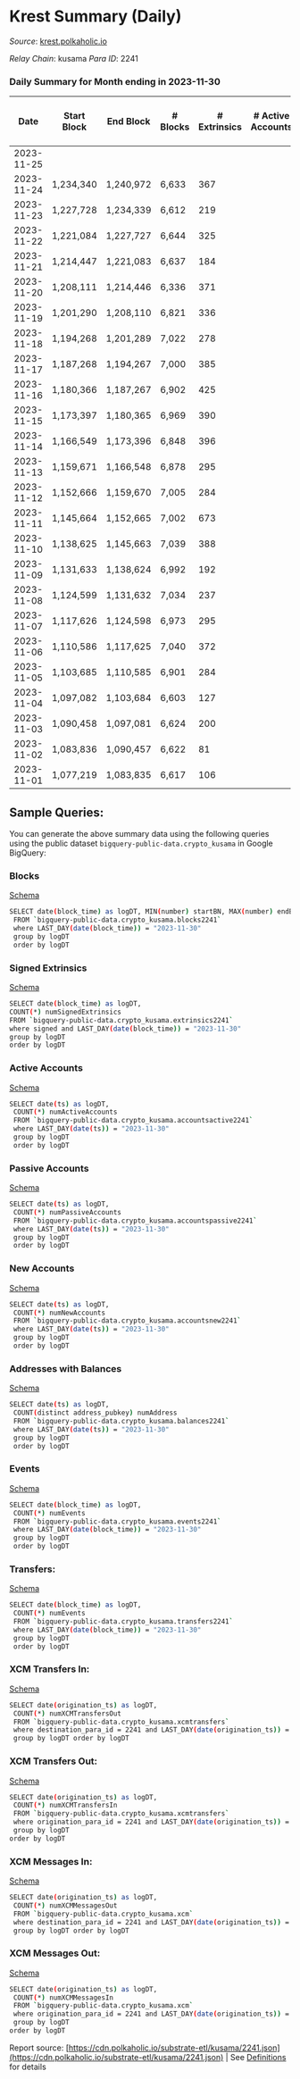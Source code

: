 # Krest Summary (Daily)

_Source_: [krest.polkaholic.io](https://krest.polkaholic.io)

*Relay Chain*: kusama
*Para ID*: 2241



### Daily Summary for Month ending in 2023-11-30


| Date    | Start Block | End Block | # Blocks | # Extrinsics | # Active Accounts | # Passive Accounts | # New Accounts | # Addresses | # Events  | # Transfers ($USD) | # XCM Transfers In ($USD) | # XCM Transfers Out ($USD) | # XCM In | # XCM Out | Issues |
|---------|-------------|-----------|----------|--------------|-------------------|--------------------|----------------|-------------|-----------|--------------------|---------------------------|----------------------------|----------|-----------|--------|
| 2023-11-25 |  |  |  |  |  |  |  |  |  |   |   |   |  |  |  |
| 2023-11-24 | 1,234,340 | 1,240,972 | 6,633 | 367 |  |  |  |  | 217,925 | 84,580  |   |   |  |  |  |
| 2023-11-23 | 1,227,728 | 1,234,339 | 6,612 | 219 |  |  |  |  | 215,249 | 83,787  |   |   |  |  |  |
| 2023-11-22 | 1,221,084 | 1,227,727 | 6,644 | 325 |  |  |  |  | 209,077 | 80,256  |   |   |  |  |  |
| 2023-11-21 | 1,214,447 | 1,221,083 | 6,637 | 184 |  |  |  |  | 200,198 | 76,321  |   |   |  |  |  |
| 2023-11-20 | 1,208,111 | 1,214,446 | 6,336 | 371 |  |  |  |  | 190,226 | 73,039  |   |   |  |  |  |
| 2023-11-19 | 1,201,290 | 1,208,110 | 6,821 | 336 |  |  |  |  | 206,310 | 77,932  |   |   |  |  |  |
| 2023-11-18 | 1,194,268 | 1,201,289 | 7,022 | 278 |  |  |  |  | 210,286 | 79,566  |   |   |  |  |  |
| 2023-11-17 | 1,187,268 | 1,194,267 | 7,000 | 385 |  |  |  |  | 207,775 | 78,189  |   |   |  |  |  |
| 2023-11-16 | 1,180,366 | 1,187,267 | 6,902 | 425 |  |  |  |  | 205,636 | 77,380  |   |   |  |  |  |
| 2023-11-15 | 1,173,397 | 1,180,365 | 6,969 | 390 |  |  |  |  | 209,605 | 79,246  |   |   |  |  |  |
| 2023-11-14 | 1,166,549 | 1,173,396 | 6,848 | 396 |  |  |  |  | 204,766 | 77,201  |   |   |  |  |  |
| 2023-11-13 | 1,159,671 | 1,166,548 | 6,878 | 295 |  |  |  |  | 202,225 | 76,152  |   |   |  |  |  |
| 2023-11-12 | 1,152,666 | 1,159,670 | 7,005 | 284 |  |  |  |  | 203,074 | 76,167  |   |   |  |  |  |
| 2023-11-11 | 1,145,664 | 1,152,665 | 7,002 | 673 |  |  |  |  | 205,873 | 76,420  |   |   |  |  |  |
| 2023-11-10 | 1,138,625 | 1,145,663 | 7,039 | 388 |  |  |  |  | 203,767 | 76,069  |   |   |  |  |  |
| 2023-11-09 | 1,131,633 | 1,138,624 | 6,992 | 192 |  |  |  |  | 205,685 | 77,101  |   |   |  |  |  |
| 2023-11-08 | 1,124,599 | 1,131,632 | 7,034 | 237 |  |  |  |  | 200,432 | 74,897  |   |   |  |  |  |
| 2023-11-07 | 1,117,626 | 1,124,598 | 6,973 | 295 |  |  |  |  | 197,210 | 73,234  |   |   |  |  |  |
| 2023-11-06 | 1,110,586 | 1,117,625 | 7,040 | 372 |  |  |  |  | 196,973 | 72,642  |   |   |  |  |  |
| 2023-11-05 | 1,103,685 | 1,110,585 | 6,901 | 284 |  |  |  |  | 193,276 | 71,640  |   |   |  |  |  |
| 2023-11-04 | 1,097,082 | 1,103,684 | 6,603 | 127 |  |  |  |  | 185,325 | 69,170  |   |   |  |  |  |
| 2023-11-03 | 1,090,458 | 1,097,081 | 6,624 | 200 |  |  |  |  | 184,454 | 68,419  |   |   |  |  |  |
| 2023-11-02 | 1,083,836 | 1,090,457 | 6,622 | 81 |  |  |  |  | 183,501 | 68,295  |   |   |  |  |  |
| 2023-11-01 | 1,077,219 | 1,083,835 | 6,617 | 106 |  |  |  |  | 187,514 | 69,752  |   |   |  |  |  |

## Sample Queries:
You can generate the above summary data using the following queries using the public dataset `bigquery-public-data.crypto_kusama` in Google BigQuery:


### Blocks 

[Schema](https://github.com/colorfulnotion/substrate-etl/blob/main/schema/blocks.json)

```bash
SELECT date(block_time) as logDT, MIN(number) startBN, MAX(number) endBN, COUNT(*) numBlocks 
 FROM `bigquery-public-data.crypto_kusama.blocks2241`  
 where LAST_DAY(date(block_time)) = "2023-11-30" 
 group by logDT 
 order by logDT
```

### Signed Extrinsics 

[Schema](https://github.com/colorfulnotion/substrate-etl/blob/main/schema/extrinsics.json)

```bash
SELECT date(block_time) as logDT, 
COUNT(*) numSignedExtrinsics 
FROM `bigquery-public-data.crypto_kusama.extrinsics2241`  
where signed and LAST_DAY(date(block_time)) = "2023-11-30" 
group by logDT 
order by logDT
```

### Active Accounts 

[Schema](https://github.com/colorfulnotion/substrate-etl/blob/main/schema/accountsactive.json)

```bash
SELECT date(ts) as logDT, 
 COUNT(*) numActiveAccounts 
 FROM `bigquery-public-data.crypto_kusama.accountsactive2241` 
 where LAST_DAY(date(ts)) = "2023-11-30" 
 group by logDT 
 order by logDT
```

### Passive Accounts 

[Schema](https://github.com/colorfulnotion/substrate-etl/blob/main/schema/accountspassive.json)

```bash
SELECT date(ts) as logDT, 
 COUNT(*) numPassiveAccounts 
 FROM `bigquery-public-data.crypto_kusama.accountspassive2241` 
 where LAST_DAY(date(ts)) = "2023-11-30" 
 group by logDT 
 order by logDT
```

### New Accounts 

[Schema](https://github.com/colorfulnotion/substrate-etl/blob/main/schema/accountsnew.json)

```bash
SELECT date(ts) as logDT, 
 COUNT(*) numNewAccounts 
 FROM `bigquery-public-data.crypto_kusama.accountsnew2241` 
 where LAST_DAY(date(ts)) = "2023-11-30" 
 group by logDT
 order by logDT
```

### Addresses with Balances 

[Schema](https://github.com/colorfulnotion/substrate-etl/blob/main/schema/balances.json)

```bash
SELECT date(ts) as logDT,
 COUNT(distinct address_pubkey) numAddress 
 FROM `bigquery-public-data.crypto_kusama.balances2241` 
 where LAST_DAY(date(ts)) = "2023-11-30" 
 group by logDT 
 order by logDT
```

### Events 

[Schema](https://github.com/colorfulnotion/substrate-etl/blob/main/schema/events.json)

```bash
SELECT date(block_time) as logDT, 
 COUNT(*) numEvents 
 FROM `bigquery-public-data.crypto_kusama.events2241` 
 where LAST_DAY(date(block_time)) = "2023-11-30" 
 group by logDT 
 order by logDT
```

### Transfers:

[Schema](https://github.com/colorfulnotion/substrate-etl/blob/main/schema/transfers.json)

```bash
SELECT date(block_time) as logDT, 
 COUNT(*) numEvents 
 FROM `bigquery-public-data.crypto_kusama.transfers2241` 
 where LAST_DAY(date(block_time)) = "2023-11-30" 
 group by logDT 
 order by logDT
```

### XCM Transfers In: 

[Schema](https://github.com/colorfulnotion/substrate-etl/blob/main/schema/xcmtransfers.json)

```bash
SELECT date(origination_ts) as logDT, 
 COUNT(*) numXCMTransfersOut 
 FROM `bigquery-public-data.crypto_kusama.xcmtransfers` 
 where destination_para_id = 2241 and LAST_DAY(date(origination_ts)) = "2023-11-30" 
 group by logDT order by logDT
```

### XCM Transfers Out: 

[Schema](https://github.com/colorfulnotion/substrate-etl/blob/main/schema/xcmtransfers.json)

```bash
SELECT date(origination_ts) as logDT, 
 COUNT(*) numXCMTransfersIn 
 FROM `bigquery-public-data.crypto_kusama.xcmtransfers` 
 where origination_para_id = 2241 and LAST_DAY(date(origination_ts)) = "2023-11-30" 
 group by logDT 
order by logDT
```

### XCM Messages In: 

[Schema](https://github.com/colorfulnotion/substrate-etl/blob/main/schema/xcm.json)

```bash
SELECT date(origination_ts) as logDT, 
 COUNT(*) numXCMMessagesOut 
 FROM `bigquery-public-data.crypto_kusama.xcm` 
 where destination_para_id = 2241 and LAST_DAY(date(origination_ts)) = "2023-11-30" 
 group by logDT order by logDT
```

### XCM Messages Out: 

[Schema](https://github.com/colorfulnotion/substrate-etl/blob/main/schema/xcm.json)

```bash
SELECT date(origination_ts) as logDT, 
 COUNT(*) numXCMMessagesIn 
 FROM `bigquery-public-data.crypto_kusama.xcm` 
 where origination_para_id = 2241 and LAST_DAY(date(origination_ts)) = "2023-11-30" 
 group by logDT 
order by logDT
```


Report source: [https://cdn.polkaholic.io/substrate-etl/kusama/2241.json](https://cdn.polkaholic.io/substrate-etl/kusama/2241.json) | See [Definitions](/DEFINITIONS.md) for details
